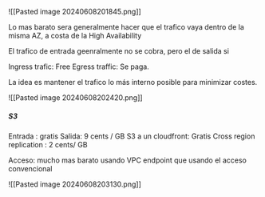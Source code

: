 ![[Pasted image 20240608201845.png]]

Lo mas barato sera generalmente hacer que el trafico vaya dentro de la misma AZ, a costa de la High Availability

El trafico de entrada geenralmente no se cobra, pero el de salida si

Ingress trafic: Free
Egress traffic: Se paga.

La idea es mantener el trafico lo más interno posible para minimizar costes.

![[Pasted image 20240608202420.png]]

##### S3
Entrada : gratis
Salida: 9 cents / GB
S3 a un cloudfront: Gratis
Cross region replication : 2 cents/ GB


Acceso: mucho mas barato usando VPC endpoint que usando el acceso convencional

![[Pasted image 20240608203130.png]]

